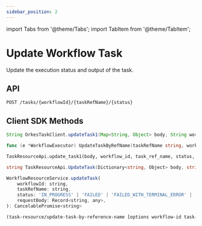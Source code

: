 ```yaml
---
sidebar_position: 2
---
```


import Tabs from '@theme/Tabs';
import TabItem from '@theme/TabItem';

# Update Workflow Task

Update the execution status and output of the task.

## API
```
POST /tasks/{workflowId}/{taskRefName}/{status}
```

## Client SDK Methods

<Tabs>
<TabItem value="Java" label="Java">

```java
String OrkesTaskClient.updateTask1(Map<String, Object> body, String workflowId, String taskRefName, String status) throws ApiException
```

</TabItem>
<TabItem value="Golang" label="Golang">

```go
func (e *WorkflowExecutor) UpdateTaskByRefName(taskRefName string, workflowInstanceId string, status model.TaskResultStatus, output interface{}) error
```

</TabItem>
<TabItem value="Python" label="Python">

```python
TaskResourceApi.update_task1(body, workflow_id, task_ref_name, status, **kwargs)
```

</TabItem>
<TabItem value="CSharp" label="CSharp">

```csharp
string TaskResourceApi.UpdateTask(Dictionary<string, Object> body, string workflowId, string taskRefName, string status, string workerid = null)
```

</TabItem>
<TabItem value="Javascript" label="Javascript">

```javascript
WorkflowResourceService.updateTask(
    workflowId: string,
    taskRefName: string,
    status: 'IN_PROGRESS' | 'FAILED' | 'FAILED_WITH_TERMINAL_ERROR' | 'COMPLETED',
    requestBody: Record<string, any>,
): CancelablePromise<string>
```

</TabItem>
<TabItem value="Clojure" label="Clojure">

```clojure
(task-resource/update-task-by-reference-name [options workflow-id task-reference-name status update-req])
```

</TabItem>
</Tabs>
